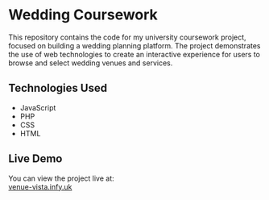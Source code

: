# Wedding Coursework

This repository contains the code for my university coursework project, focused on building a wedding planning platform. The project demonstrates the use of web technologies to create an interactive experience for users to browse and select wedding venues and services.

## Technologies Used
- JavaScript
- PHP
- CSS
- HTML

## Live Demo
You can view the project live at:  
[venue-vista.infy.uk](https://venue-vista.infy.uk)

